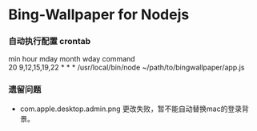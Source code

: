 # Bing-Wallpaper for Nodejs

### 自动执行配置 crontab

min hour mday month wday command  
20 9,12,15,19,22 * * * /usr/local/bin/node ~/path/to/bingwallpaper/app.js

### 遗留问题
* com.apple.desktop.admin.png 更改失败，暂不能自动替换mac的登录背景。

